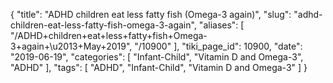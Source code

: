 {
    "title": "ADHD children eat less fatty fish (Omega-3 again)",
    "slug": "adhd-children-eat-less-fatty-fish-omega-3-again",
    "aliases": [
        "/ADHD+children+eat+less+fatty+fish+Omega-3+again+\u2013+May+2019",
        "/10900"
    ],
    "tiki_page_id": 10900,
    "date": "2019-06-19",
    "categories": [
        "Infant-Child",
        "Vitamin D and Omega-3",
        "ADHD"
    ],
    "tags": [
        "ADHD",
        "Infant-Child",
        "Vitamin D and Omega-3"
    ]
}